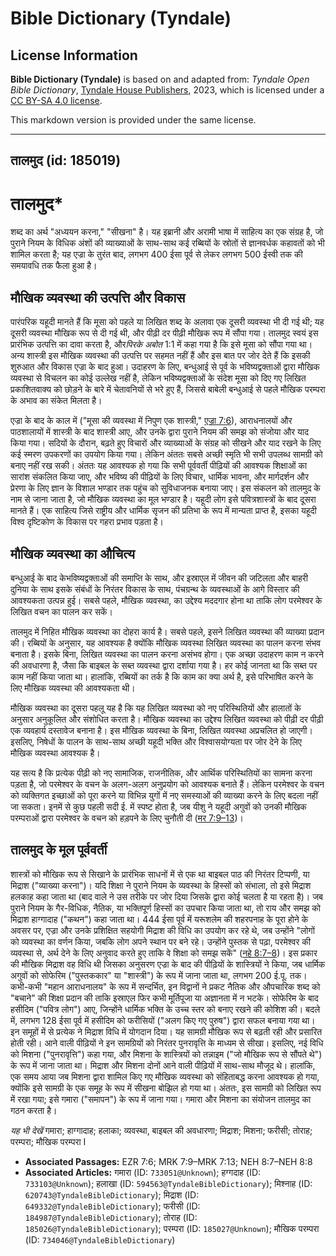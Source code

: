 # Bible Dictionary (Tyndale)

## License Information

**Bible Dictionary (Tyndale)** is based on and adapted from: _Tyndale Open Bible Dictionary_, [Tyndale House Publishers](https://tyndaleopenresources.com/), 2023, which is licensed under a [CC BY-SA 4.0 license](https://creativecommons.org/licenses/by-sa/4.0/legalcode.en).

This markdown version is provided under the same license.



--------------------------------

## तालमुद (id: 185019)

तालमुद\*
========

शब्द का अर्थ "अध्ययन करना," "सीखना" है। यह इब्रानी और अरामी भाषा में साहित्य का एक संग्रह है, जो पुराने नियम के विधिक अंशों की व्याख्याओं के साथ\-साथ कई रब्बियों के स्रोतों से ज्ञानवर्धक कहावतों को भी शामिल करता है; यह एज्रा के तुरंत बाद, लगभग 400 ईसा पूर्व से लेकर लगभग 500 ईस्वी तक की समयावधि तक फैला हुआ है।

मौखिक व्यवस्था की उत्पत्ति और विकास
-----------------------------------

पारंपरिक यहूदी मानते हैं कि मूसा को पहले या लिखित शब्द के अलावा एक दूसरी व्यवस्था भी दी गई थी; यह दूसरी व्यवस्था मौखिक रूप से दी गई थी, और पीढ़ी दर पीढ़ी मौखिक रूप में सौंपा गया। तालमुद स्वयं इस प्रारंभिक उत्पत्ति का दावा करता है, और*पिरके अबोत* 1:1 में कहा गया है कि इसे मूसा को सौंपा गया था। अन्य शास्त्री इस मौखिक व्यवस्था की उत्पत्ति पर सहमत नहीं हैं और इस बात पर जोर देते हैं कि इसकी शुरुआत और विकास एज्रा के बाद हुआ। उदाहरण के लिए, बन्धुआई से पूर्व के भविष्यद्वक्ताओं द्वारा मौखिक व्यवस्था से विचलन का कोई उल्लेख नहीं है, लेकिन भविष्यद्वक्ताओं के संदेश मूसा को दिए गए लिखित प्रकाशितवाक्य को छोड़ने के बारे में चेतावनियों से भरे हुए हैं, जिससे बाबेली बन्धुआई से पहले मौखिक परम्परा के अभाव का संकेत मिलता है। 

एज्रा के बाद के काल में ("मूसा की व्यवस्था में निपुण एक शास्त्री," [एज्रा 7:6](https://ref.ly/Ezra7:6)), आराधनालयों और पाठशालायों में शास्त्री के बाद शास्त्री आए, और उनके द्वारा पुराने नियम की समझ को संजोया और याद किया गया। सदियों के दौरान, बढ़ते हुए विचारों और व्याख्याओं के संग्रह को सीखने और याद रखने के लिए कई स्मरण उपकरणों का उपयोग किया गया। लेकिन अंततः सबसे अच्छी स्मृति भी सभी उपलब्ध सामग्री को बनाए नहीं रख सकी। अंततः यह आवश्यक हो गया कि सभी पूर्ववर्ती पीढ़ियों की आवश्यक शिक्षाओं का सारांश संकलित किया जाए, और भविष्य की पीढ़ियों के लिए विचार, धार्मिक भावना, और मार्गदर्शन और प्रेरणा के लिए ज्ञान के विशाल भण्डार तक पहुंच को सुविधाजनक बनाया जाए। इस संकलन को तालमुद के नाम से जाना जाता है, जो मौखिक व्यवस्था का मूल भण्डार है। यहूदी लोग इसे पवित्रशास्त्रों के बाद दूसरा मानते हैं। एक साहित्य जिसे राष्ट्रीय और धार्मिक सृजन की प्रतिभा के रूप में मान्यता प्राप्त है, इसका यहूदी विश्व दृष्टिकोण के विकास पर गहरा प्रभाव पड़ता है।

मौखिक व्यवस्था का औचित्य
------------------------

बन्धुआई के बाद केभविष्यद्वक्ताओं की समाप्ति के साथ, और इस्राएल में जीवन की जटिलता और बाहरी दुनिया के साथ इसके संबंधों के निरंतर विकास के साथ, पंचग्रन्थ के व्यवस्थाओं के आगे विस्तार की आवश्यकता उत्पन्न हुई। सबसे पहले, मौखिक व्यवस्था, का उद्देश्य मददगार होना था ताकि लोग परमेश्वर के लिखित वचन का पालन कर सकें।

तालमुद में निहित मौखिक व्यवस्था का दोहरा कार्य है। सबसे पहले, इसने लिखित व्यवस्था की व्याख्या प्रदान की। रब्बियों के अनुसार, यह आवश्यक है क्योंकि मौखिक व्यवस्था लिखित व्यवस्था का पालन करना संभव बनाता है। इसके बिना, लिखित व्यवस्था का पालन करना असंभव होगा। एक अच्छा उदाहरण काम न करने की अवधारणा है, जैसा कि बाइबल के सब्त व्यवस्था द्वारा दर्शाया गया है। हर कोई जानता था कि सब्त पर काम नहीं किया जाता था। हालांकि, रब्बियों का तर्क है कि काम का क्या अर्थ है, इसे परिभाषित करने के लिए मौखिक व्यवस्था की आवश्यकता थी।

मौखिक व्यवस्था का दूसरा पहलू यह है कि यह लिखित व्यवस्था को नए परिस्थितियों और हालातों के अनुसार अनुकूलित और संशोधित करता है। मौखिक व्यवस्था का उद्देश्य लिखित व्यवस्था को पीढ़ी दर पीढ़ी एक व्यवहार्य दस्तावेज बनाना है। इस मौखिक व्यवस्था के बिना, लिखित व्यवस्था अप्रचलित हो जाएगी। इसलिए, निषेधों के पालन के साथ\-साथ अच्छी यहूदी भक्ति और विश्वासयोग्यता पर जोर देने के लिए मौखिक व्यवस्था आवश्यक है।

यह सत्य है कि प्रत्येक पीढ़ी को नए सामाजिक, राजनीतिक, और आर्थिक परिस्थितियों का सामना करना पड़ता है, जो परमेश्वर के वचन के अलग\-अलग अनुप्रयोग को आवश्यक बनाते हैं। लेकिन परमेश्वर के वचन को व्यक्तिगत इच्छाओं को पूरा करने या विभिन्न युगों में नए समस्याओं की व्याख्या करने के लिए बदला नहीं जा सकता। इनमें से कुछ पहली सदी ई. में स्पष्ट होता है, जब यीशु ने यहूदी अगुवों को उनकी मौखिक परम्पराओं द्वारा परमेश्वर के वचन को हड़पने के लिए चुनौती दी ([मर 7:9–13](https://ref.ly/Mark7:9-Mark7:13))। 

तालमुद के मूल पूर्ववर्ती
------------------------

शास्त्रों को मौखिक रूप से सिखाने के प्रारंभिक साधनों में से एक था बाइबल पाठ की निरंतर टिप्पणी, या मिद्राश ("व्याख्या करना")। यदि शिक्षा ने पुराने नियम के व्यवस्था के हिस्सों को संभाला, तो इसे मिद्राश हलकाह कहा जाता था (बाद वाले ने उस तरीके पर जोर दिया जिसके द्वारा कोई चलता है या रहता है)। जब पुराने नियम के गैर\-विधिक, नैतिक, या भक्तिपूर्ण हिस्सों का उपचार किया जाता था, तो राय और समझ को मिद्राश हाग्गादाह ("कथन") कहा जाता था। 444 ईसा पूर्व में यरूशलेम की शहरपनाह के पूरा होने के अवसर पर, एज्रा और उनके प्रशिक्षित सहयोगी मिद्राश की विधि का उपयोग कर रहे थे, जब उन्होंने "लोगों को व्यवस्था का वर्णन किया, जबकि लोग अपने स्थान पर बने रहे। उन्होंने पुस्तक से पढ़ा, परमेश्वर की व्यवस्था से, अर्थ देने के लिए अनुवाद करते हुए ताकि वे शिक्षा को समझ सकें" ([नहे 8:7–8](https://ref.ly/Neh8:7-Neh8:8))। इस प्रकार की मौखिक मिद्राश वह विधि थी जिसका अनुसरण एज्रा के बाद की पीढ़ियों के शास्त्रियों ने किया, जब धार्मिक अगुवों को सोफेरिम ("पुस्तककार" या "शास्त्री") के रूप में जाना जाता था, लगभग 200 ई.पू. तक। कभी\-कभी "महान आराधनालय" के रूप में सन्दर्भित, इन विद्वानों ने प्रकट नैतिक और औपचारिक शब्द को "बचाने" की शिक्षा प्रदान की ताकि इस्राएल फिर कभी मूर्तिपूजा या अज्ञानता में न भटके। सोफेरिम के बाद हसीदिम ("पवित्र लोग") आए, जिन्होंने धार्मिक भक्ति के उच्च स्तर को बनाए रखने की कोशिश की। बदले में, लगभग 128 ईसा पूर्व में हसीदिम को फरीसियों ("अलग किए गए पुरुष") द्वारा सफल बनाया गया था। इन समूहों में से प्रत्येक ने मिद्राश विधि में योगदान दिया। यह सामग्री मौखिक रूप से बढ़ती रही और प्रसारित होती रही। आने वाली पीढ़ियों ने इन सामग्रियों को निरंतर पुनरावृत्ति के माध्यम से सीखा। इसलिए, नई विधि को मिशना ("पुनरावृत्ति") कहा गया, और मिशना के शास्त्रियों को तन्नाइम ("जो मौखिक रूप से सौंपते थे") के रूप में जाना जाता था। मिद्राश और मिशना दोनों आने वाली पीढ़ियों में साथ\-साथ मौजूद थे। हालांकि, एक समय आया जब मिशना द्वारा शामिल किए गए मौखिक व्यवस्था को संहिताबद्ध करना आवश्यक हो गया, क्योंकि इसे सामग्री के एक समूह के रूप में सीखना बोझिल हो गया था। अंततः, इस सामग्री को लिखित रूप में रखा गया; इसे गमारा ("समापन") के रूप में जाना गया। गमारा और मिशना का संयोजन तालमुद का गठन करता है।

*यह भी देखें* गमारा; हाग्गादाह; हलाका; व्यवस्था, बाइबल की अवधारणा; मिद्राश; मिशना; फरीसी; तोराह; परम्परा; मौखिक परम्परा I 

* **Associated Passages:** EZR 7:6; MRK 7:9–MRK 7:13; NEH 8:7–NEH 8:8
* **Associated Articles:** गमारा  (ID: `733051@Unknown`); हग्गदाह (ID: `733103@Unknown`); हलाखा (ID: `594563@TyndaleBibleDictionary`); मिश्नाह (ID: `620743@TyndaleBibleDictionary`); मिद्राश (ID: `649332@TyndaleBibleDictionary`); फरीसी (ID: `184987@TyndaleBibleDictionary`); तोराह  (ID: `185026@TyndaleBibleDictionary`); परम्परा (ID: `185027@Unknown`); मौखिक परम्परा  (ID: `734046@TyndaleBibleDictionary`)


